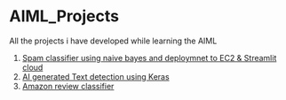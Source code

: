# AIML_Projects
All the projects i have developed while learning the AIML 
1) [Spam classifier using naive bayes and deploymnet to EC2 & Streamlit cloud](https://github.com/anilremo23/AIML_Projects/tree/main/SMS_Spam_Classifier)
2) [AI generated Text detection using Keras](https://github.com/anilremo23/AIML_Projects/tree/main/AIGenerated_TextDetection)
3) [Amazon review classifier](https://github.com/anilremo23/AIML_Projects/tree/main/AmazonReview_Predicting)
   
